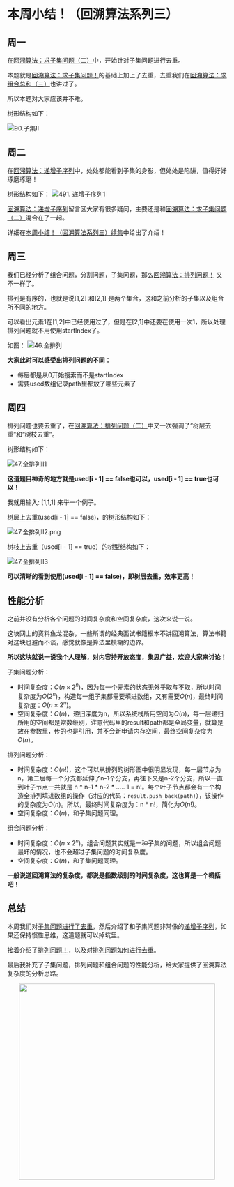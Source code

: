 
# 本周小结！（回溯算法系列三）

## 周一

在[回溯算法：求子集问题（二）](https://programmercarl.com/0090.子集II.html)中，开始针对子集问题进行去重。

本题就是[回溯算法：求子集问题！](https://programmercarl.com/0078.子集.html)的基础上加上了去重，去重我们在[回溯算法：求组合总和（三）](https://programmercarl.com/0040.组合总和II.html)也讲过了。

所以本题对大家应该并不难。

树形结构如下：

![90.子集II](../images/20201112回溯周末总结-01.png)

## 周二

在[回溯算法：递增子序列](https://programmercarl.com/0491.递增子序列.html)中，处处都能看到子集的身影，但处处是陷阱，值得好好琢磨琢磨！

树形结构如下：
![491. 递增子序列1](../images/20201112回溯周末总结-02.png)

[回溯算法：递增子序列](https://programmercarl.com/0491.递增子序列.html)留言区大家有很多疑问，主要还是和[回溯算法：求子集问题（二）](https://programmercarl.com/0090.子集II.html)混合在了一起。

详细在[本周小结！（回溯算法系列三）续集](https://mp.weixin.qq.com/s/kSMGHc_YpsqL2j-jb_E_Ag)中给出了介绍！

## 周三

我们已经分析了组合问题，分割问题，子集问题，那么[回溯算法：排列问题！](https://programmercarl.com/0046.全排列.html) 又不一样了。

排列是有序的，也就是说[1,2] 和[2,1] 是两个集合，这和之前分析的子集以及组合所不同的地方。

可以看出元素1在[1,2]中已经使用过了，但是在[2,1]中还要在使用一次1，所以处理排列问题就不用使用startIndex了。

如图：
![46.全排列](../images/20201112回溯周末总结-03.png)

**大家此时可以感受出排列问题的不同：**

* 每层都是从0开始搜索而不是startIndex
* 需要used数组记录path里都放了哪些元素了

## 周四

排列问题也要去重了，在[回溯算法：排列问题（二）](https://programmercarl.com/0047.全排列II.html)中又一次强调了“树层去重”和“树枝去重”。

树形结构如下：

![47.全排列II1](../images/20201112回溯周末总结-04.png)

**这道题目神奇的地方就是used[i - 1] == false也可以，used[i - 1] == true也可以！**

我就用输入: [1,1,1] 来举一个例子。

树层上去重(used[i - 1] == false)，的树形结构如下：

![47.全排列II2.png](../images/20201112回溯周末总结-05.png)

树枝上去重（used[i - 1] == true）的树型结构如下：

![47.全排列II3](../images/20201112回溯周末总结-06.png)

**可以清晰的看到使用(used[i - 1] == false)，即树层去重，效率更高！**

## 性能分析

之前并没有分析各个问题的时间复杂度和空间复杂度，这次来说一说。

这块网上的资料鱼龙混杂，一些所谓的经典面试书籍根本不讲回溯算法，算法书籍对这块也避而不谈，感觉就像是算法里模糊的边界。

**所以这块就说一说我个人理解，对内容持开放态度，集思广益，欢迎大家来讨论！**

子集问题分析：

* 时间复杂度：$O(n × 2^n)$，因为每一个元素的状态无外乎取与不取，所以时间复杂度为$O(2^n)$，构造每一组子集都需要填进数组，又有需要$O(n)$，最终时间复杂度：$O(n × 2^n)$。
* 空间复杂度：$O(n)$，递归深度为n，所以系统栈所用空间为$O(n)$，每一层递归所用的空间都是常数级别，注意代码里的result和path都是全局变量，就算是放在参数里，传的也是引用，并不会新申请内存空间，最终空间复杂度为$O(n)$。

排列问题分析：

* 时间复杂度：$O(n!)$，这个可以从排列的树形图中很明显发现，每一层节点为n，第二层每一个分支都延伸了n-1个分支，再往下又是n-2个分支，所以一直到叶子节点一共就是 n * n-1 * n-2 * ..... 1 = n!。每个叶子节点都会有一个构造全排列填进数组的操作（对应的代码：`result.push_back(path)`），该操作的复杂度为$O(n)$。所以，最终时间复杂度为：n * n!，简化为$O(n!)$。
* 空间复杂度：$O(n)$，和子集问题同理。

组合问题分析：

* 时间复杂度：$O(n × 2^n)$，组合问题其实就是一种子集的问题，所以组合问题最坏的情况，也不会超过子集问题的时间复杂度。
* 空间复杂度：$O(n)$，和子集问题同理。

**一般说道回溯算法的复杂度，都说是指数级别的时间复杂度，这也算是一个概括吧！**

## 总结

本周我们对[子集问题进行了去重](https://programmercarl.com/0090.子集II.html)，然后介绍了和子集问题非常像的[递增子序列](https://programmercarl.com/0491.递增子序列.html)，如果还保持惯性思维，这道题就可以掉坑里。

接着介绍了[排列问题！](https://programmercarl.com/0046.全排列.html)，以及对[排列问题如何进行去重](https://programmercarl.com/0047.全排列II.html)。

最后我补充了子集问题，排列问题和组合问题的性能分析，给大家提供了回溯算法复杂度的分析思路。



<div align="center"><img src=https://code-thinking.cdn.bcebos.com/pics/01二维码.jpg width=450> </img></div>
